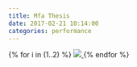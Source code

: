 ```yaml
---
title: Mfa Thesis
date: 2017-02-21 10:14:00
categories: performance
---
```


<div id="galleria">
{% for i in (1..2) %}
    <a href="{{ site.baseurl }}/images/default/mfathesis{{ i }}.jpg">
      <img
        src="{{ site.baseurl }}/images/thumbnail/mfathesis{{ i }}.jpg"
        data-big="{{ site.baseurl }}/images/raw/mfathesis{{ i }}.jpg"
      >
    </a>
{% endfor %}
</div>

